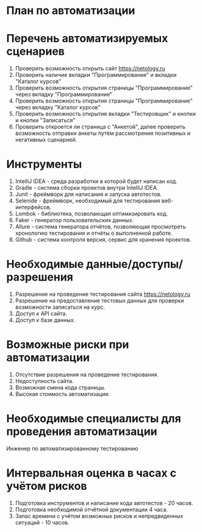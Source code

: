 # План по автоматизации

# Перечень автоматизируемых сценариев

  1. Проверить возможность открыть сайт https://netology.ru
  2. Проверить наличие вкладки "Программирование" и вкладки "Каталог курсов"
  3. Проверить возможность открытия страницы "Программирование" через вкладку "Программирование"
  4. Проверить возможность открытия страницы "Программирование" через вкладку "Каталог курсов"
  5. Проверить возможность открытия вкладки "Тестировщик" и кнопки и кнопки "Записаться"
  6. Проверить откроется ли страница с "Анкетой", далее проверить возможность отправки анкеты путём рассмотрения позитивных и негативных сценарией.


# Инструменты
  1. IntelliJ IDEA - среда разработки в которой будет написан код.
  2. Gradle - система сборки проектов внутри IntelliJ IDEA.
  3. Junit - фреймворк для написания и запуска автотестов.
  4. Selenide - фреймворк, необходимый для тестирования веб-интерфейсов.
  5. Lombok - библиотека, позволающая оптимизировать код.
  6. Faker - генератор пользовательских данных.
  7. Allure - система генератора отчётов, позволяющая просмотреть хронологию тестирования и отчёты о выполненной работе.
  8. Github - система контроля версия, сервис для хранения проектов.



# Необходимые данные/доступы/разрешения
  1. Разрешение на проведение тестирования сайта https://netology.ru
  2. Разрешение на предоставление тестовых данных для проверки возможности записаться на курс.
  3. Доступ к API сайта.
  4. Доступ к базе данных.



# Возможные риски при автоматизации
  1. Отсутствие разрешения на проведение тестирования.
  2. Недоступность сайта.
  3. Возможная смена кода страницы.
  4. Высокая стоимость автоматизации.



# Необходимые специалисты для проведения автоматизации
  Инженер по автоматизированному тестированию



#  Интервальная оценка в часах с учётом рисков
   1. Подготовка инструментов и написание кода автотестов - 20 часов.
   2. Подготовка необходимой отчётной документации 4 часа.
   3. Запас времени с учётом возможных рисков и непредвиденных ситуаций - 10 часов.
